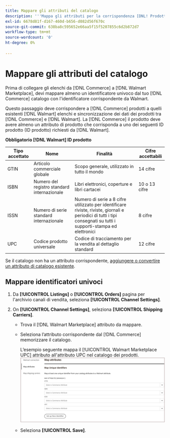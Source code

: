 ```yaml
---
title: Mappare gli attributi del catalogo
description: '''Mappa gli attributi per la corrispondenza [DNL! Prodotti Commerce a quelli esistenti [!DNL Walmart Marketplace] elenchi e sincronizzazione dei dati tra [!DNL Channel Manager] e [!DNL Walmart]."'
exl-id: 6678d81f-d167-460d-b656-d082d56f670c
source-git-commit: 638ba8c595652e66aa5f15f5207855c6d2b872d7
workflow-type: tm+mt
source-wordcount: '0'
ht-degree: 0%

---
```


# Mappare gli attributi del catalogo

Prima di collegare gli elenchi da [!DNL Commerce] a [!DNL Walmart Marketplace], devi mappare almeno un identificatore univoco dal tuo [!DNL Commerce] catalogo con l&#39;identificatore corrispondente da Walmart.

Questo passaggio deve corrispondere a [!DNL Commerce] prodotti a quelli esistenti [!DNL Walmart] elenchi e sincronizzazione dei dati dei prodotti tra [!DNL Commerce] e [!DNL Walmart]. La [!DNL Commerce] il prodotto deve avere almeno un attributo di prodotto che corrisponda a uno dei seguenti ID prodotto (ID prodotto) richiesti da [!DNL Walmart].

**Obbligatorio [!DNL Walmart] ID prodotto**

| **Tipo accettato** | **Nome** | **Finalità** | **Cifre accettabili** |
|-------------------|--------------------------------------|--------------------------------------------------------------------------------------------------------------------------------------------------|-----------------------|
| GTIN | Articolo commerciale globale | Scopo generale, utilizzato in tutto il mondo | 14 cifre |
| ISBN | Numero del registro standard internazionale | Libri elettronici, coperture e libri cartacei | 10 o 13 cifre |
| ISSN | Numero di serie standard internazionale | Numero di serie a 8 cifre utilizzato per identificare riviste, riviste, giornali e periodici di tutti i tipi consegnati su tutti i supporti-stampa ed elettronici | 8 cifre |
| UPC | Codice prodotto universale | Codice di tracciamento per la vendita al dettaglio standard | 12 cifre |

Se il catalogo non ha un attributo corrispondente, [aggiungere o convertire un attributo di catalogo esistente](https://docs.magento.com/user-guide/catalog/product-attributes.html).

## Mappare identificatori univoci

1. Da **[!UICONTROL Listings]** o **[!UICONTROL Orders]** pagina per l&#39;archivio canali di vendita, seleziona **[!UICONTROL Channel Settings]**.

1. On **[!UICONTROL Channel Settings]**, seleziona **[!UICONTROL Shipping Carriers]**.

   - Trova il [!DNL Walmart Marketplace] attributo da mappare.

   - Seleziona l’attributo corrispondente dal [!DNL Commerce] memorizzare il catalogo.

      L’esempio seguente mappa il [!UICONTROL Walmart Marketplace UPC] attributo all&#39;attributo UPC nel catalogo dei prodotti.
   ![Mappatura attributi per i criteri di corrispondenza dei prodotti](assets/products-map-attributes-for-match.png)

   - Seleziona **[!UICONTROL Save]**.


